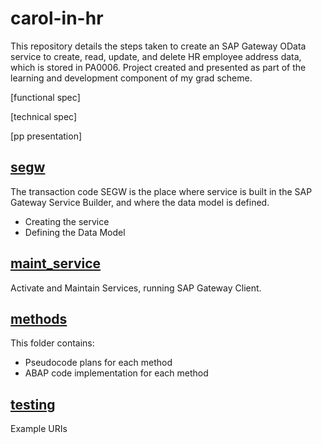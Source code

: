 # carol-in-hr

This repository details the steps taken to create an SAP Gateway OData service to create, read, update, and delete HR employee address data, which is stored in PA0006. Project created and presented as part of the learning and development component of my grad scheme.

[functional spec] 

[technical spec]

[pp presentation]


## [segw][1]

The transaction code SEGW is the place where service is built in the SAP Gateway Service Builder, and where the data model is defined.

* Creating the service
* Defining the Data Model

## [maint_service][2]

Activate and Maintain Services, running SAP Gateway Client.

## [methods][3]

This folder contains:

* Pseudocode plans for each method
* ABAP code implementation for each method


## [testing][4]

Example URIs

[1]: https://github.com/kubrickzirconia/carol-in-hr/tree/master/segw
[2]: https://github.com/kubrickzirconia/carol-in-hr/tree/master/maint_service
[3]: https://github.com/kubrickzirconia/carol-in-hr/tree/master/methods
[4]: https://github.com/kubrickzirconia/carol-in-hr/tree/master/testing
